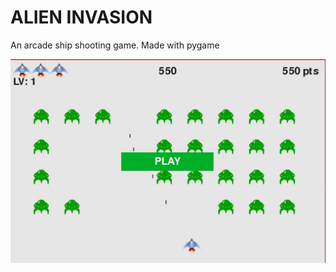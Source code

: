 # ALIEN INVASION

  An arcade ship shooting game. Made with pygame

![GAME PLAY](images/gameplay.JPG)
